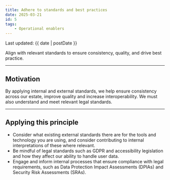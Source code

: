 ```yaml
---
title: Adhere to standards and best practices
date: 2025-03-21
id: 5
tags:
    - Operational enablers
---
```


<p class="govuk-body-s">
Last updated: {{ date | postDate }}
</p>

<p class="govuk-body-l">
Align with relevant standards to ensure consistency, quality, and drive best practice.
</p>

<hr class="govuk-section-break--l govuk-section-break--visible">

## Motivation

By applying internal and external standards, we help ensure consistency across our estate, improve quality and increase interoperability. We must also understand and meet relevant legal standards.

<hr class="govuk-section-break--l govuk-section-break--visible">

## Applying this principle

- Consider what existing external standards there are for the tools and technology you are using, and consider contributing to internal interpretations of these where relevant.
- Be mindful of legal standards such as GDPR and accessibility legislation and how they affect our ability to handle user data.
- Engage and inform internal processes that ensure compliance with legal requirements, such as Data Protection Impact Assessments (DPIAs) and Security Risk Assessments (SRAs).
